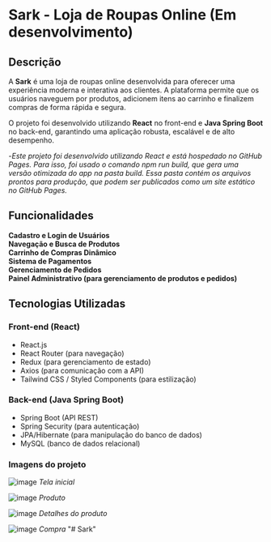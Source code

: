 #  Sark - Loja de Roupas Online (Em desenvolvimento)

## Descrição

A **Sark** é uma loja de roupas online desenvolvida para oferecer uma experiência moderna e interativa aos clientes. A plataforma permite que os usuários naveguem por produtos, adicionem itens ao carrinho e finalizem compras de forma rápida e segura. 

O projeto foi desenvolvido utilizando **React** no front-end e **Java Spring Boot** no back-end, garantindo uma aplicação robusta, escalável e de alto desempenho.

-*Este projeto foi desenvolvido utilizando React e está hospedado no GitHub Pages. Para isso, foi usado o comando npm run build, que gera uma versão otimizada do app na pasta build. Essa pasta contém os arquivos prontos para produção, que podem ser publicados como um site estático no GitHub Pages.*

## Funcionalidades

 **Cadastro e Login de Usuários**  
 **Navegação e Busca de Produtos**  
 **Carrinho de Compras Dinâmico**  
 **Sistema de Pagamentos**  
 **Gerenciamento de Pedidos**  
 **Painel Administrativo (para gerenciamento de produtos e pedidos)**  

##  Tecnologias Utilizadas

### **Front-end** (React)
- React.js
- React Router (para navegação)
- Redux (para gerenciamento de estado)
- Axios (para comunicação com a API)
- Tailwind CSS / Styled Components (para estilização)

### **Back-end** (Java Spring Boot)
- Spring Boot (API REST)
- Spring Security (para autenticação)
- JPA/Hibernate (para manipulação do banco de dados)
- MySQL (banco de dados relacional)

### Imagens do projeto

![image](https://github.com/user-attachments/assets/56400a04-e466-45a7-9f2c-9c39c6ccd9a6)
*Tela inicial*

![image](https://github.com/user-attachments/assets/1414a323-5414-4911-aa9e-cf306ba2ae54)
*Produto*

![image](https://github.com/user-attachments/assets/ae510213-d767-4cdb-9679-d603a1b34af1)
*Detalhes do produto*

![image](https://github.com/user-attachments/assets/601cdd08-f0d6-4d67-bc9f-2de52b5748f2)
*Compra*
"# Sark" 
